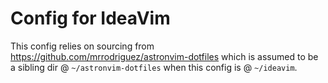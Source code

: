 # Config for IdeaVim

This config relies on sourcing from https://github.com/mrrodriguez/astronvim-dotfiles which is assumed to be a sibling dir @ `~/astronvim-dotfiles` when this config is @ `~/ideavim`.
